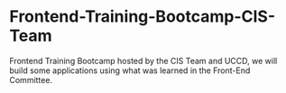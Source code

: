 # Frontend-Training-Bootcamp-CIS-Team
Frontend Training Bootcamp hosted by the CIS Team and UCCD, we will build some applications using what was learned in the Front-End Committee.
